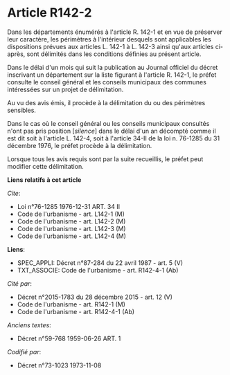 # Article R142-2

Dans les départements énumérés à l'article R. 142-1 et en vue de préserver leur caractère, les périmètres à l'intérieur
desquels sont applicables les dispositions prévues aux articles L. 142-1 à L. 142-3 ainsi qu'aux articles ci-après, sont
délimités dans les conditions  définies au présent article.

Dans le délai d'un mois qui suit la publication au Journal officiel du décret inscrivant un département sur la liste figurant
à l'article R. 142-1, le préfet consulte le conseil général et les conseils municipaux des communes intéressées sur un projet
de délimitation.

Au vu des avis émis, il procède à la délimitation du ou des périmètres sensibles.

Dans le cas où le conseil général ou les conseils municipaux consultés n'ont pas pris position [*silence*] dans le délai d'un
an décompté comme il est dit soit à l'article L. 142-4, soit à l'article 34-II de la loi n. 76-1285 du 31 décembre 1976, le
préfet procède à la délimitation.

Lorsque tous les avis requis sont par la suite recueillis, le préfet peut modifier cette délimitation.

**Liens relatifs à cet article**

_Cite_:

  - Loi n°76-1285 1976-12-31 ART. 34 II
  - Code de l'urbanisme - art. L142-1 (M)
  - Code de l'urbanisme - art. L142-2 (M)
  - Code de l'urbanisme - art. L142-3 (M)
  - Code de l'urbanisme - art. L142-4 (M)

**Liens**:

  - SPEC_APPLI: Décret n°87-284 du 22 avril 1987 - art. 5 (V)
  - TXT_ASSOCIE: Code de l'urbanisme - art. R142-4-1 (Ab)

_Cité par_:

  - Décret n°2015-1783 du 28 décembre 2015 - art. 12 (V)
  - Code de l'urbanisme - art. R142-1 (M)
  - Code de l'urbanisme - art. R142-4-1 (Ab)

_Anciens textes_:

  - Décret n°59-768 1959-06-26 ART. 1

_Codifié par_:

  - Décret n°73-1023 1973-11-08
